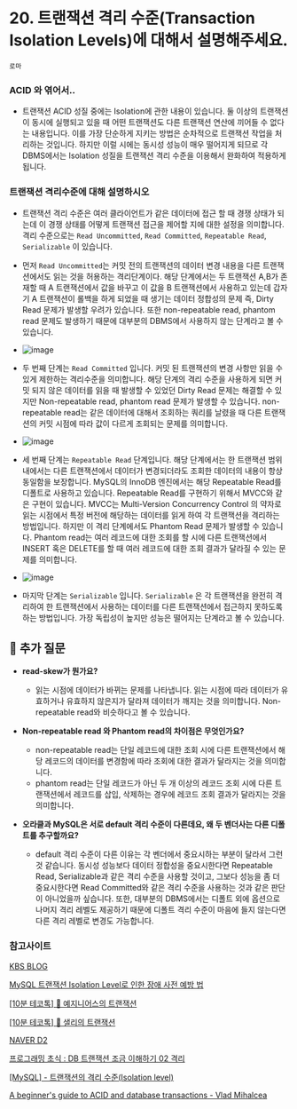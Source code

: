 # 20. 트랜잭션 격리 수준(Transaction Isolation Levels)에 대해서 설명해주세요.

`로마`
### ACID 와 엮어서..
  - 트랜잭션 ACID 성질 중에는 Isolation에 관한 내용이 있습니다. 둘 이상의 트랜잭션이 동시에 실행되고 있을 때 어떤 트랜잭션도 다른 트랜잭션 연산에 끼어들 수 없다는 내용입니다. 이를 가장 단순하게 지키는 방법은 순차적으로 트랜잭션 작업을 처리하는 것입니다. 하지만 이럴 시에는 동시성 성능이 매우 떨어지게 되므로 각 DBMS에서는 Isolation 성질을 트랜잭션 격리 수준을 이용해서 완화하여 적용하게 됩니다.

### 트랜잭션 격리수준에 대해 설명하시오
  - 트랜잭션 격리 수준은 여러 클라이언트가 같은 데이터에 접근 할 때 경쟁 상태가 되는데 이 경쟁 상태를 어떻게 트랜잭션 접근을 제어할 지에 대한 설정을 의미합니다. 격리 수준으로는 `Read Uncommitted`, `Read Committed`, `Repeatable Read`, `Serializable` 이 있습니다.
  - 먼저 `Read Uncommitted`는 커밋 전의 트랜잭션의 데이터 변경 내용을 다른 트랜잭션에서도 읽는 것을 허용하는 격리단계이다. 해당 단계에서는 두 트랜잭션 A,B가 존재할 때 A 트랜잭션에서 값을 바꾸고 이 값을 B 트랜잭션에서 사용하고 있는데 갑자기 A 트랜잭션이 롤백을 하게 되었을 때 생기는 데이터 정합성의 문제 즉, Dirty Read 문제가 발생할 우려가 있습니다. 또한 non-repeatable read, phantom read 문제도 발생하기 때문에 대부분의 DBMS에서 사용하지 않는 단계라고 볼 수 있습니다.
  - ![image](https://s3.us-west-2.amazonaws.com/secure.notion-static.com/8175847f-4f2a-4219-8ca0-64557c33d072/IMG_0D8D658579DA-1.jpeg?X-Amz-Algorithm=AWS4-HMAC-SHA256&X-Amz-Content-Sha256=UNSIGNED-PAYLOAD&X-Amz-Credential=AKIAT73L2G45EIPT3X45%2F20220825%2Fus-west-2%2Fs3%2Faws4_request&X-Amz-Date=20220825T114652Z&X-Amz-Expires=86400&X-Amz-Signature=e079666dfbcb0871f3016f57d0db0426112a18a6704fe55c53e05b42f25681f0&X-Amz-SignedHeaders=host&response-content-disposition=filename%20%3D%22IMG_0D8D658579DA-1.jpeg%22&x-id=GetObject)

  - 두 번째 단계는 `Read Committed` 입니다. 커밋 된 트랜잭션의 변경 사항만 읽을 수 있게 제한하는 격리수준을 의미합니다. 해당 단계의 격리 수준을 사용하게 되면 커밋 되지 않은 데이터를 읽을 때 발생할 수 있었던 Dirty Read 문제는 해결할 수 있지만 Non-repeatable read, phantom read 문제가 발생할 수 있습니다. non-repeatable read는 같은 데이터에 대해서 조회하는 쿼리를 날렸을 때 다른 트랜잭션의 커밋 시점에 따라 값이 다르게 조회되는 문제를 의미합니다. 
  - ![image](https://s3.us-west-2.amazonaws.com/secure.notion-static.com/5ae3ffb0-4b06-4f5e-b59f-a95bda306016/IMG_29C6E7AA61C5-1.jpeg?X-Amz-Algorithm=AWS4-HMAC-SHA256&X-Amz-Content-Sha256=UNSIGNED-PAYLOAD&X-Amz-Credential=AKIAT73L2G45EIPT3X45%2F20220825%2Fus-west-2%2Fs3%2Faws4_request&X-Amz-Date=20220825T115131Z&X-Amz-Expires=86400&X-Amz-Signature=81f37ec04741bc1aea2e5e828e2620540001755e9de3ab6796f86c070af375f0&X-Amz-SignedHeaders=host&response-content-disposition=filename%20%3D%22IMG_29C6E7AA61C5-1.jpeg%22&x-id=GetObject)

  - 세 번째 단계는 `Repeatable Read` 단계입니다. 해당 단계에서는 한 트랜잭션 범위 내에서는 다른 트랜잭션에서 데이터가 변경되더라도 조회한 데이터의 내용이 항상 동일함을 보장합니다. MySQL의 InnoDB 엔진에서는 해당 Repeatable Read를 디폴트로 사용하고 있습니다. Repeatable Read를 구현하기 위해서 MVCC와 같은 구현이 있습니다. MVCC는 Multi-Version Concurrency Control 의 약자로 읽는 시점에서 특정 버전에 해당하는 데이터를 읽게 하여 각 트랜잭션을 격리하는 방법입니다. 하지만 이 격리 단계에서도 Phantom Read 문제가 발생할 수 있습니다. Phantom read는 여러 레코드에 대한 조회를 할 시에 다른 트랜잭션에서 INSERT 혹은 DELETE를 할 때 여러 레코드에 대한 조회 결과가 달라질 수 있는 문제를 의미합니다.
  - ![image](https://s3.us-west-2.amazonaws.com/secure.notion-static.com/ace2c945-2799-4f2c-a184-5417416cb1ff/IMG_CB1C7D99F4BE-1.jpeg?X-Amz-Algorithm=AWS4-HMAC-SHA256&X-Amz-Content-Sha256=UNSIGNED-PAYLOAD&X-Amz-Credential=AKIAT73L2G45EIPT3X45%2F20220825%2Fus-west-2%2Fs3%2Faws4_request&X-Amz-Date=20220825T115459Z&X-Amz-Expires=86400&X-Amz-Signature=e27baac74c2b1ab4f1734eb9cfd2cd695613ab3b4364fab69a1bd8cab1058fb6&X-Amz-SignedHeaders=host&response-content-disposition=filename%20%3D%22IMG_CB1C7D99F4BE-1.jpeg%22&x-id=GetObject)

  - 마지막 단계는 `Serializable` 입니다. `Serializable` 은 각 트랜잭션을 완전히 격리하여 한 트랜잭션에서 사용하는 데이터를 다른 트랜잭션에서 접근하지 못하도록 하는 방법입니다. 가장 독립성이 높지만 성능은 떨어지는 단계라고 볼 수 있습니다.


## 🤔 추가 질문

- **read-skew가 뭔가요?**
  - 읽는 시점에 데이터가 바뀌는 문제를 나타냅니다. 읽는 시점에 따라 데이터가 유효하거나 유효하지 않은지가 달라져 데이터가 깨지는 것을 의미합니다. Non-repeatable read와 비슷하다고 볼 수 있습니다.

- **Non-repeatable read 와 Phantom read의 차이점은 무엇인가요?**
  - non-repeatable read는 단일 레코드에 대한 조회 시에 다른 트랜잭션에서 해당 레코드의 데이터를 변경함에 따라 조회에 대한 결과가 달라지는 것을 의미합니다.
  - phantom read는 단일 레코드가 아닌 두 개 이상의 레코드 조회 시에 다른 트랜잭션에서 레코드를 삽입, 삭제하는 경우에 레코드 조회 결과가 달라지는 것을 의미합니다.

- **오라클과 MySQL은 서로 default 격리 수준이 다른데요, 왜 두 벤더사는 다른 디폴트를 추구할까요?**
  - default 격리 수준이 다른 이유는 각 벤더에서 중요시하는 부분이 달라서 그런것 같습니다. 동시성 성능보다 데이터 정합성을 중요시한다면 Repeatable Read, Serializable과 같은 격리 수준을 사용할 것이고, 그보다 성능을 좀 더 중요시한다면 Read Committed와 같은 격리 수준을 사용하는 것과 같은 판단이 아니었을까 싶습니다. 또한, 대부분의 DBMS에서는 디폴트 외에 옵션으로 나머지 격리 레벨도 제공하기 때문에 디폴트 격리 수준이 마음에 들지 않는다면 다른 격리 레벨로 변경도 가능합니다.

### 참고사이트
[KBS BLOG](https://kbsat.notion.site/DB-a7b989a3433543098c1b7a9ebf88a1b9)

[MySQL 트랜잭션 Isolation Level로 인한 장애 사전 예방 법](https://gywn.net/2012/05/mysql-transaction-isolation-level/)

[[10분 테코톡] 🌼 예지니어스의 트랜잭션](https://www.youtube.com/watch?v=e9PC0sroCzc)

[[10분 테코톡] 🐤 샐리의 트랜잭션](https://www.youtube.com/watch?v=aX9c7z9l_u8)

[NAVER D2](https://d2.naver.com/helloworld/407507)

[프로그래밍 초식 : DB 트랜잭션 조금 이해하기 02 격리](https://www.youtube.com/watch?v=poyjLx-LOEU)

[[MySQL] - 트랜잭션의 격리 수준(Isolation level)](https://zzang9ha.tistory.com/381#%F0%9F%93%8E%C2%A0-%EA%B8%80%EB%98%90-6%EA%B8%B0-%ED%8F%AC%EC%8A%A4%ED%8C%85)

[A beginner's guide to ACID and database transactions - Vlad Mihalcea](https://vladmihalcea.com/a-beginners-guide-to-acid-and-database-transactions/)